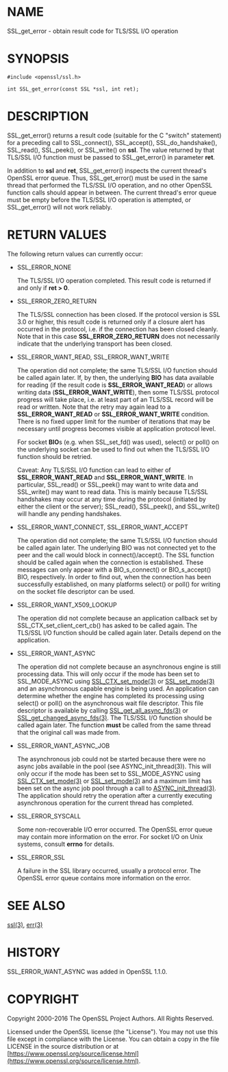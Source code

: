# NAME

SSL\_get\_error - obtain result code for TLS/SSL I/O operation

# SYNOPSIS

    #include <openssl/ssl.h>

    int SSL_get_error(const SSL *ssl, int ret);

# DESCRIPTION

SSL\_get\_error() returns a result code (suitable for the C "switch"
statement) for a preceding call to SSL\_connect(), SSL\_accept(), SSL\_do\_handshake(),
SSL\_read(), SSL\_peek(), or SSL\_write() on **ssl**.  The value returned by
that TLS/SSL I/O function must be passed to SSL\_get\_error() in parameter
**ret**.

In addition to **ssl** and **ret**, SSL\_get\_error() inspects the
current thread's OpenSSL error queue.  Thus, SSL\_get\_error() must be
used in the same thread that performed the TLS/SSL I/O operation, and no
other OpenSSL function calls should appear in between.  The current
thread's error queue must be empty before the TLS/SSL I/O operation is
attempted, or SSL\_get\_error() will not work reliably.

# RETURN VALUES

The following return values can currently occur:

- SSL\_ERROR\_NONE

    The TLS/SSL I/O operation completed.  This result code is returned
    if and only if **ret > 0**.

- SSL\_ERROR\_ZERO\_RETURN

    The TLS/SSL connection has been closed.
    If the protocol version is SSL 3.0 or higher, this result code is returned only
    if a closure alert has occurred in the protocol, i.e. if the connection has been
    closed cleanly.
    Note that in this case **SSL\_ERROR\_ZERO\_RETURN** does not necessarily
    indicate that the underlying transport has been closed.

- SSL\_ERROR\_WANT\_READ, SSL\_ERROR\_WANT\_WRITE

    The operation did not complete; the same TLS/SSL I/O function should be
    called again later.  If, by then, the underlying **BIO** has data
    available for reading (if the result code is **SSL\_ERROR\_WANT\_READ**)
    or allows writing data (**SSL\_ERROR\_WANT\_WRITE**), then some TLS/SSL
    protocol progress will take place, i.e. at least part of an TLS/SSL
    record will be read or written.  Note that the retry may again lead to
    a **SSL\_ERROR\_WANT\_READ** or **SSL\_ERROR\_WANT\_WRITE** condition.
    There is no fixed upper limit for the number of iterations that
    may be necessary until progress becomes visible at application
    protocol level.

    For socket **BIO**s (e.g. when SSL\_set\_fd() was used), select() or
    poll() on the underlying socket can be used to find out when the
    TLS/SSL I/O function should be retried.

    Caveat: Any TLS/SSL I/O function can lead to either of
    **SSL\_ERROR\_WANT\_READ** and **SSL\_ERROR\_WANT\_WRITE**.  In particular,
    SSL\_read() or SSL\_peek() may want to write data and SSL\_write() may want
    to read data.  This is mainly because TLS/SSL handshakes may occur at any
    time during the protocol (initiated by either the client or the server);
    SSL\_read(), SSL\_peek(), and SSL\_write() will handle any pending handshakes.

- SSL\_ERROR\_WANT\_CONNECT, SSL\_ERROR\_WANT\_ACCEPT

    The operation did not complete; the same TLS/SSL I/O function should be
    called again later. The underlying BIO was not connected yet to the peer
    and the call would block in connect()/accept(). The SSL function should be
    called again when the connection is established. These messages can only
    appear with a BIO\_s\_connect() or BIO\_s\_accept() BIO, respectively.
    In order to find out, when the connection has been successfully established,
    on many platforms select() or poll() for writing on the socket file descriptor
    can be used.

- SSL\_ERROR\_WANT\_X509\_LOOKUP

    The operation did not complete because an application callback set by
    SSL\_CTX\_set\_client\_cert\_cb() has asked to be called again.
    The TLS/SSL I/O function should be called again later.
    Details depend on the application.

- SSL\_ERROR\_WANT\_ASYNC

    The operation did not complete because an asynchronous engine is still
    processing data. This will only occur if the mode has been set to SSL\_MODE\_ASYNC
    using [SSL\_CTX\_set\_mode(3)](http://man.he.net/man3/SSL_CTX_set_mode) or [SSL\_set\_mode(3)](http://man.he.net/man3/SSL_set_mode) and an asynchronous capable
    engine is being used. An application can determine whether the engine has
    completed its processing using select() or poll() on the asynchronous wait file
    descriptor. This file descriptor is available by calling
    [SSL\_get\_all\_async\_fds(3)](http://man.he.net/man3/SSL_get_all_async_fds) or [SSL\_get\_changed\_async\_fds(3)](http://man.he.net/man3/SSL_get_changed_async_fds). The TLS/SSL I/O
    function should be called again later. The function **must** be called from the
    same thread that the original call was made from.

- SSL\_ERROR\_WANT\_ASYNC\_JOB

    The asynchronous job could not be started because there were no async jobs
    available in the pool (see ASYNC\_init\_thread(3)). This will only occur if the
    mode has been set to SSL\_MODE\_ASYNC using [SSL\_CTX\_set\_mode(3)](http://man.he.net/man3/SSL_CTX_set_mode) or
    [SSL\_set\_mode(3)](http://man.he.net/man3/SSL_set_mode) and a maximum limit has been set on the async job pool
    through a call to [ASYNC\_init\_thread(3)](http://man.he.net/man3/ASYNC_init_thread). The application should retry the
    operation after a currently executing asynchronous operation for the current
    thread has completed.

- SSL\_ERROR\_SYSCALL

    Some non-recoverable I/O error occurred.
    The OpenSSL error queue may contain more information on the error.
    For socket I/O on Unix systems, consult **errno** for details.

- SSL\_ERROR\_SSL

    A failure in the SSL library occurred, usually a protocol error.  The
    OpenSSL error queue contains more information on the error.

# SEE ALSO

[ssl(3)](http://man.he.net/man3/ssl), [err(3)](http://man.he.net/man3/err)

# HISTORY

SSL\_ERROR\_WANT\_ASYNC was added in OpenSSL 1.1.0.

# COPYRIGHT

Copyright 2000-2016 The OpenSSL Project Authors. All Rights Reserved.

Licensed under the OpenSSL license (the "License").  You may not use
this file except in compliance with the License.  You can obtain a copy
in the file LICENSE in the source distribution or at
[https://www.openssl.org/source/license.html](https://www.openssl.org/source/license.html).

